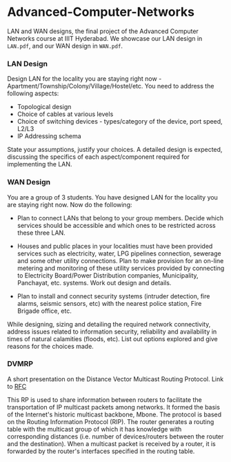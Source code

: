 # Advanced-Computer-Networks
LAN and WAN designs, the final project of the Advanced Computer Networks course at IIIT Hyderabad. We showcase our LAN design in `LAN.pdf`, and our WAN design in `WAN.pdf`. 

### LAN Design
Design LAN for the locality you are staying right now - Apartment/Township/Colony/Village/Hostel/etc. You need to address the following aspects:

- Topological design
- Choice of cables at various levels
- Choice of switching devices - types/category of the device, port speed, L2/L3
- IP Addressing schema

State your assumptions, justify your choices. A detailed design is expected, discussing the specifics of each aspect/component required for implementing the LAN.

### WAN Design
You are a group of 3 students. You have designed LAN for the locality you are staying right now. Now do the following:

- Plan to connect LANs that belong to your group members. Decide which services should be accessible and which ones to be restricted across these three LAN.

- Houses and public places in your localities must have been provided services such as electricity, water, LPG pipelines connection, sewerage and some other utility connections. Plan to make provision for an on-line metering and monitoring of these utility services provided by connecting to Electricity Board/Power Distribution companies, Municipality, Panchayat, etc. systems. Work out design and details.

- Plan to install and connect security systems (intruder detection, fire alarms, seismic sensors, etc) with the nearest police station, Fire Brigade office, etc.

While designing, sizing and detailing the required network connectivity, address issues related to information security, reliability and availability in times of natural calamities (floods, etc). List out options explored and give reasons for the choices made.

### DVMRP
A short presentation on the Distance Vector Multicast Routing Protocol. Link to [RFC](https://tools.ietf.org/html/rfc1075)

This RP is used to share information between routers to facilitate the transportation of IP multicast packets among networks. It formed the basis of the Internet's historic multicast backbone, Mbone. The protocol is based on the Routing Information Protocol (RIP). The router generates a routing table with the multicast group of which it has knowledge with corresponding distances (i.e. number of devices/routers between the router and the destination). When a multicast packet is received by a router, it is forwarded by the router's interfaces specified in the routing table. 


